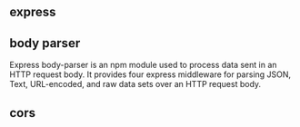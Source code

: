 ## express

## body parser

Express body-parser is an npm module used to process data sent in an HTTP request body. It provides four express middleware for parsing JSON, Text, URL-encoded, and raw data sets over an HTTP request body.

## cors
